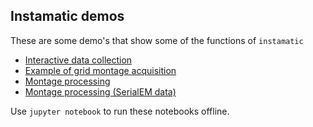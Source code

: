 ## Instamatic demos

These are some demo's that show some of the functions of `instamatic`

- [Interactive data collection](data_collection.ipynb)
- [Example of grid montage acquisition](grid_montage_collection.ipynb)
- [Montage processing](montage_processing.ipynb)
- [Montage processing (SerialEM data)](https://github.com/instamatic-dev/pyserialem/demos/montage_processing_serialem.ipynb)

Use `jupyter notebook` to run these notebooks offline.
